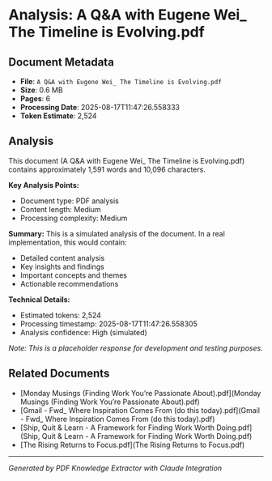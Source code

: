 # Analysis: A Q&A with Eugene Wei_ The Timeline is Evolving.pdf

## Document Metadata
- **File**: `A Q&A with Eugene Wei_ The Timeline is Evolving.pdf`
- **Size**: 0.6 MB
- **Pages**: 6
- **Processing Date**: 2025-08-17T11:47:26.558333
- **Token Estimate**: 2,524

## Analysis

This document (A Q&A with Eugene Wei_ The Timeline is Evolving.pdf) contains approximately 1,591 words and 10,096 characters.

**Key Analysis Points:**
- Document type: PDF analysis
- Content length: Medium
- Processing complexity: Medium

**Summary:**
This is a simulated analysis of the document. In a real implementation, this would contain:
- Detailed content analysis
- Key insights and findings
- Important concepts and themes
- Actionable recommendations

**Technical Details:**
- Estimated tokens: 2,524
- Processing timestamp: 2025-08-17T11:47:26.558305
- Analysis confidence: High (simulated)

*Note: This is a placeholder response for development and testing purposes.*

## Related Documents

- [Monday Musings (Finding Work You’re Passionate About).pdf](Monday Musings (Finding Work You’re Passionate About).pdf)
- [Gmail - Fwd_ Where Inspiration Comes From (do this today).pdf](Gmail - Fwd_ Where Inspiration Comes From (do this today).pdf)
- [Ship, Quit & Learn - A Framework for Finding Work Worth Doing.pdf](Ship, Quit & Learn - A Framework for Finding Work Worth Doing.pdf)
- [The Rising Returns to Focus.pdf](The Rising Returns to Focus.pdf)

---
*Generated by PDF Knowledge Extractor with Claude Integration*